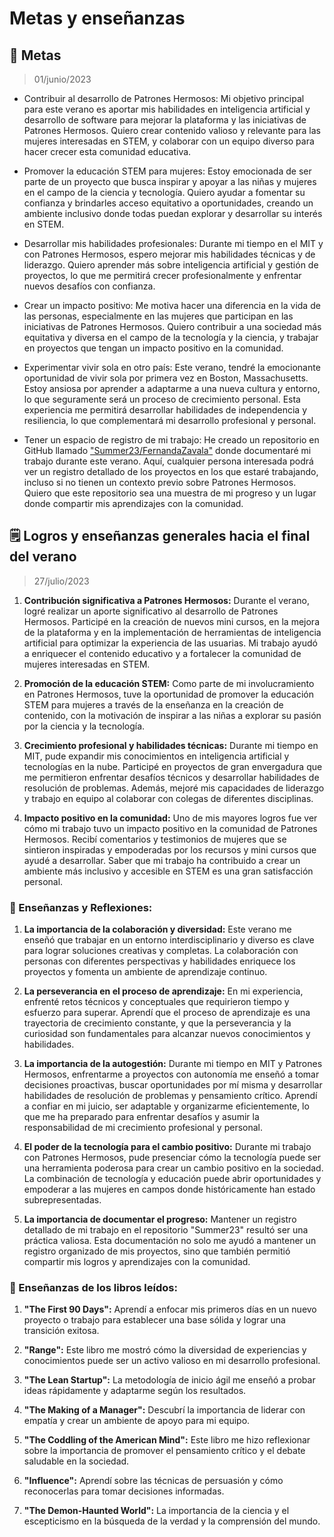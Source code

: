 # Metas y enseñanzas

## 🏴󠁣󠁯󠁭󠁥󠁴󠁿 Metas
> 01/junio/2023

+ Contribuir al desarrollo de Patrones Hermosos: Mi objetivo principal para este verano es aportar mis habilidades en inteligencia artificial y desarrollo de software para mejorar la plataforma y las iniciativas de Patrones Hermosos. Quiero crear contenido valioso y relevante para las mujeres interesadas en STEM, y colaborar con un equipo diverso para hacer crecer esta comunidad educativa.

+ Promover la educación STEM para mujeres: Estoy emocionada de ser parte de un proyecto que busca inspirar y apoyar a las niñas y mujeres en el campo de la ciencia y tecnología. Quiero ayudar a fomentar su confianza y brindarles acceso equitativo a oportunidades, creando un ambiente inclusivo donde todas puedan explorar y desarrollar su interés en STEM.

+ Desarrollar mis habilidades profesionales: Durante mi tiempo en el MIT y con Patrones Hermosos, espero mejorar mis habilidades técnicas y de liderazgo. Quiero aprender más sobre inteligencia artificial y gestión de proyectos, lo que me permitirá crecer profesionalmente y enfrentar nuevos desafíos con confianza.

+ Crear un impacto positivo: Me motiva hacer una diferencia en la vida de las personas, especialmente en las mujeres que participan en las iniciativas de Patrones Hermosos. Quiero contribuir a una sociedad más equitativa y diversa en el campo de la tecnología y la ciencia, y trabajar en proyectos que tengan un impacto positivo en la comunidad.

+ Experimentar vivir sola en otro país: Este verano, tendré la emocionante oportunidad de vivir sola por primera vez en Boston, Massachusetts. Estoy ansiosa por aprender a adaptarme a una nueva cultura y entorno, lo que seguramente será un proceso de crecimiento personal. Esta experiencia me permitirá desarrollar habilidades de independencia y resiliencia, lo que complementará mi desarrollo profesional y personal.

+ Tener un espacio de registro de mi trabajo: He creado un repositorio en GitHub llamado ["Summer23/FernandaZavala"](https://github.com/patroneshermosos-oficial/Summer23/tree/main/FernandaZavala) donde documentaré mi trabajo durante este verano. Aquí, cualquier persona interesada podrá ver un registro detallado de los proyectos en los que estaré trabajando, incluso si no tienen un contexto previo sobre Patrones Hermosos. Quiero que este repositorio sea una muestra de mi progreso y un lugar donde compartir mis aprendizajes con la comunidad.


## 🗒️ Logros y enseñanzas generales hacia el final del verano
> 27/julio/2023

1. **Contribución significativa a Patrones Hermosos:** Durante el verano, logré realizar un aporte significativo al desarrollo de Patrones Hermosos. Participé en la creación de nuevos mini cursos, en la mejora de la plataforma y en la implementación de herramientas de inteligencia artificial para optimizar la experiencia de las usuarias. Mi trabajo ayudó a enriquecer el contenido educativo y a fortalecer la comunidad de mujeres interesadas en STEM.

2. **Promoción de la educación STEM:** Como parte de mi involucramiento en Patrones Hermosos, tuve la oportunidad de promover la educación STEM para mujeres a través de la enseñanza en la creación de contenido, con la motivación de inspirar a las niñas a explorar su pasión por la ciencia y la tecnología. 

3. **Crecimiento profesional y habilidades técnicas:** Durante mi tiempo en MIT, pude expandir mis conocimientos en inteligencia artificial y tecnologías en la nube. Participé en proyectos de gran envergadura que me permitieron enfrentar desafíos técnicos y desarrollar habilidades de resolución de problemas. Además, mejoré mis capacidades de liderazgo y trabajo en equipo al colaborar con colegas de diferentes disciplinas.

4. **Impacto positivo en la comunidad:** Uno de mis mayores logros fue ver cómo mi trabajo tuvo un impacto positivo en la comunidad de Patrones Hermosos. Recibí comentarios y testimonios de mujeres que se sintieron inspiradas y empoderadas por los recursos y mini cursos que ayudé a desarrollar. Saber que mi trabajo ha contribuido a crear un ambiente más inclusivo y accesible en STEM es una gran satisfacción personal.

### 🤔 Enseñanzas y Reflexiones:

1. **La importancia de la colaboración y diversidad:** Este verano me enseñó que trabajar en un entorno interdisciplinario y diverso es clave para lograr soluciones creativas y completas. La colaboración con personas con diferentes perspectivas y habilidades enriquece los proyectos y fomenta un ambiente de aprendizaje continuo.

2. **La perseverancia en el proceso de aprendizaje:** En mi experiencia, enfrenté retos técnicos y conceptuales que requirieron tiempo y esfuerzo para superar. Aprendí que el proceso de aprendizaje es una trayectoria de crecimiento constante, y que la perseverancia y la curiosidad son fundamentales para alcanzar nuevos conocimientos y habilidades.

3. **La importancia de la autogestión:** Durante mi tiempo en MIT y Patrones Hermosos, enfrentarme a proyectos con autonomía me enseñó a tomar decisiones proactivas, buscar oportunidades por mí misma y desarrollar habilidades de resolución de problemas y pensamiento crítico. Aprendí a confiar en mi juicio, ser adaptable y organizarme eficientemente, lo que me ha preparado para enfrentar desafíos y asumir la responsabilidad de mi crecimiento profesional y personal.

4. **El poder de la tecnología para el cambio positivo:** Durante mi trabajo con Patrones Hermosos, pude presenciar cómo la tecnología puede ser una herramienta poderosa para crear un cambio positivo en la sociedad. La combinación de tecnología y educación puede abrir oportunidades y empoderar a las mujeres en campos donde históricamente han estado subrepresentadas.

5. **La importancia de documentar el progreso:** Mantener un registro detallado de mi trabajo en el repositorio "Summer23" resultó ser una práctica valiosa. Esta documentación no solo me ayudó a mantener un registro organizado de mis proyectos, sino que también permitió compartir mis logros y aprendizajes con la comunidad.

### 📖 Enseñanzas de los libros leídos:

1. **"The First 90 Days":** Aprendí a enfocar mis primeros días en un nuevo proyecto o trabajo para establecer una base sólida y lograr una transición exitosa.

2. **"Range":** Este libro me mostró cómo la diversidad de experiencias y conocimientos puede ser un activo valioso en mi desarrollo profesional.

3. **"The Lean Startup":** La metodología de inicio ágil me enseñó a probar ideas rápidamente y adaptarme según los resultados.

4. **"The Making of a Manager":** Descubrí la importancia de liderar con empatía y crear un ambiente de apoyo para mi equipo.

5. **"The Coddling of the American Mind":** Este libro me hizo reflexionar sobre la importancia de promover el pensamiento crítico y el debate saludable en la sociedad.

6. **"Influence":** Aprendí sobre las técnicas de persuasión y cómo reconocerlas para tomar decisiones informadas.

7. **"The Demon-Haunted World":** La importancia de la ciencia y el escepticismo en la búsqueda de la verdad y la comprensión del mundo.

